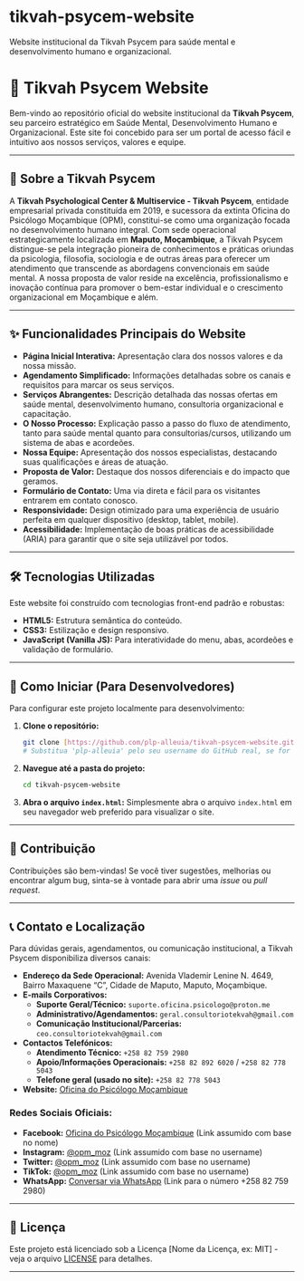 # tikvah-psycem-website
Website institucional da Tikvah Psycem para saúde mental e desenvolvimento humano e organizacional.


# 🌟 Tikvah Psycem Website

Bem-vindo ao repositório oficial do website institucional da **Tikvah Psycem**, seu parceiro estratégico em Saúde Mental, Desenvolvimento Humano e Organizacional. Este site foi concebido para ser um portal de acesso fácil e intuitivo aos nossos serviços, valores e equipe.

---

## 🎯 Sobre a Tikvah Psycem

A **Tikvah Psychological Center & Multiservice - Tikvah Psycem**, entidade empresarial privada constituída em 2019, e sucessora da extinta Oficina do Psicólogo Moçambique (OPM), constitui-se como uma organização focada no desenvolvimento humano integral. Com sede operacional estrategicamente localizada em **Maputo, Moçambique**, a Tikvah Psycem distingue-se pela integração pioneira de conhecimentos e práticas oriundas da psicologia, filosofia, sociologia e de outras áreas para oferecer um atendimento que transcende as abordagens convencionais em saúde mental. A nossa proposta de valor reside na excelência, profissionalismo e inovação contínua para promover o bem-estar individual e o crescimento organizacional em Moçambique e além.

---

## ✨ Funcionalidades Principais do Website

* **Página Inicial Interativa:** Apresentação clara dos nossos valores e da nossa missão.
* **Agendamento Simplificado:** Informações detalhadas sobre os canais e requisitos para marcar os seus serviços.
* **Serviços Abrangentes:** Descrição detalhada das nossas ofertas em saúde mental, desenvolvimento humano, consultoria organizacional e capacitação.
* **O Nosso Processo:** Explicação passo a passo do fluxo de atendimento, tanto para saúde mental quanto para consultorias/cursos, utilizando um sistema de abas e acordeões.
* **Nossa Equipe:** Apresentação dos nossos especialistas, destacando suas qualificações e áreas de atuação.
* **Proposta de Valor:** Destaque dos nossos diferenciais e do impacto que geramos.
* **Formulário de Contato:** Uma via direta e fácil para os visitantes entrarem em contato conosco.
* **Responsividade:** Design otimizado para uma experiência de usuário perfeita em qualquer dispositivo (desktop, tablet, mobile).
* **Acessibilidade:** Implementação de boas práticas de acessibilidade (ARIA) para garantir que o site seja utilizável por todos.

---

## 🛠️ Tecnologias Utilizadas

Este website foi construído com tecnologias front-end padrão e robustas:

* **HTML5:** Estrutura semântica do conteúdo.
* **CSS3:** Estilização e design responsivo.
* **JavaScript (Vanilla JS):** Para interatividade do menu, abas, acordeões e validação de formulário.

---

## 🚀 Como Iniciar (Para Desenvolvedores)

Para configurar este projeto localmente para desenvolvimento:

1.  **Clone o repositório:**
    ```bash
    git clone [https://github.com/plp-alleuia/tikvah-psycem-website.git](https://github.com/plp-alleluia/tikvah-psycem-website.git)
    # Substitua 'plp-alleuia' pelo seu username do GitHub real, se for diferente
    ```
2.  **Navegue até a pasta do projeto:**
    ```bash
    cd tikvah-psycem-website
    ```
3.  **Abra o arquivo `index.html`:** Simplesmente abra o arquivo `index.html` em seu navegador web preferido para visualizar o site.

---

## 🤝 Contribuição

Contribuições são bem-vindas! Se você tiver sugestões, melhorias ou encontrar algum bug, sinta-se à vontade para abrir uma *issue* ou *pull request*.

---

## 📞 Contato e Localização

Para dúvidas gerais, agendamentos, ou comunicação institucional, a Tikvah Psycem disponibiliza diversos canais:

* **Endereço da Sede Operacional:** Avenida Vlademir Lenine N. 4649, Bairro Maxaquene “C”, Cidade de Maputo, Maputo, Moçambique.
* **E-mails Corporativos:**
    * **Suporte Geral/Técnico:** `suporte.oficina.psicologo@proton.me`
    * **Administrativo/Agendamentos:** `geral.consultoriotekvah@gmail.com`
    * **Comunicação Institucional/Parcerias:** `ceo.consultoriotekvah@gmail.com`
* **Contactos Telefónicos:**
    * **Atendimento Técnico:** `+258 82 759 2980`
    * **Apoio/Informações Operacionais:** `+258 82 892 6020` / `+258 82 778 5043`
    * **Telefone geral (usado no site):** `+258 82 778 5043`
* **Website:** [Oficina do Psicólogo Moçambique](https://www.facebook.com/consultoriotikvah)

### Redes Sociais Oficiais:

* **Facebook:** [Oficina do Psicólogo Moçambique](https://www.facebook.com/consultoriotikvah) (Link assumido com base no nome)
* **Instagram:** [@opm_moz](https://www.instagram.com/opm_moz) (Link assumido com base no username)
* **Twitter:** [@opm_moz](https://twitter.com/opm_moz) (Link assumido com base no username)
* **TikTok:** [@opm_moz](https://www.tiktok.com/@opm_moz) (Link assumido com base no username)
* **WhatsApp:** [Conversar via WhatsApp](https://wa.me/258827592980) (Link para o número +258 82 759 2980)

---

## 📝 Licença

Este projeto está licenciado sob a Licença [Nome da Licença, ex: MIT] - veja o arquivo [LICENSE](LICENSE) para detalhes.

---
